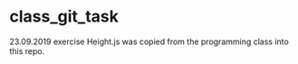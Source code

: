 # class_git_task
23.09.2019 exercise
Height.js was copied from the programming class into this repo.